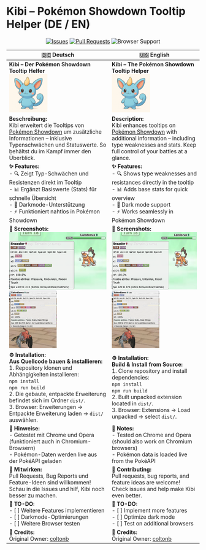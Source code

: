 # Kibi – Pokémon Showdown Tooltip Helper (DE / EN)

<p align="center">
  <a href="https://github.com/weIlThought/kibi-the-pokemon-showdown-tooltip-helper/issues"><img src="https://img.shields.io/github/issues/your-repo/kibi?style=flat-square" alt="Issues"></a>
  <a href="https://github.com/weIlThought/kibi-the-pokemon-showdown-tooltip-helper/pulls"><img src="https://img.shields.io/github/issues-pr/your-repo/kibi?style=flat-square" alt="Pull Requests"></a>
  <img src="https://img.shields.io/badge/Browser-Chrome%2FOpera-lightgrey?style=flat-square" alt="Browser Support">
</p>

| 🇩🇪 Deutsch                                                                                                                                                                                                                                                                                                             | 🇺🇸 English                                                                                                                                                                                                                                                   |
| ---------------------------------------------------------------------------------------------------------------------------------------------------------------------------------------------------------------------------------------------------------------------------------------------------------------------- | ------------------------------------------------------------------------------------------------------------------------------------------------------------------------------------------------------------------------------------------------------------ |
| **Kibi – Der Pokémon Showdown Tooltip Helfer**<br><img src="icons/icon128.png" height="100">                                                                                                                                                                                                                           | **Kibi – The Pokémon Showdown Tooltip Helper**<br><img src="icons/icon128.png" height="100">                                                                                                                                                                 |
| **Beschreibung:**<br>Kibi erweitert die Tooltips von [Pokémon Showdown](https://pokemonshowdown.com) um zusätzliche Informationen – inklusive Typenschwächen und Statuswerte. So behältst du im Kampf immer den Überblick.                                                                                             | **Description:**<br>Kibi enhances tooltips on [Pokémon Showdown](https://pokemonshowdown.com) with additional information – including type weaknesses and stats. Keep full control of your battles at a glance.                                              |
| **✨ Features:**<br>- 🔍 Zeigt Typ-Schwächen und Resistenzen direkt im Tooltip<br>- 📊 Ergänzt Basiswerte (Stats) für schnelle Übersicht<br>- 🎨 Darkmode-Unterstützung<br>- ⚡ Funktioniert nahtlos in Pokémon Showdown                                                                                               | **✨ Features:**<br>- 🔍 Shows type weaknesses and resistances directly in the tooltip<br>- 📊 Adds base stats for quick overview<br>- 🎨 Dark mode support<br>- ⚡ Works seamlessly in Pokémon Showdown                                                     |
| **📸 Screenshots:**<br><img src="docs/screenshot.1.png" height="150"><br><img src="docs/screenshot.2.png" height="150">                                                                                                                                                                                                | **📸 Screenshots:**<br><img src="docs/screenshot.1.png" height="150"><br><img src="docs/screenshot.2.png" height="150">                                                                                                                                      |
| **⚙️ Installation:**<br>**Aus Quellcode bauen & installieren:**<br>1. Repository klonen und Abhängigkeiten installieren:<br>`npm install`<br>`npm run build`<br>2. Die gebaute, entpackte Erweiterung befindet sich im Ordner `dist/`.<br>3. Browser: Erweiterungen → Entpackte Erweiterung laden → `dist/` auswählen. | **⚙️ Installation:**<br>**Build & Install from Source:**<br>1. Clone repository and install dependencies:<br>`npm install`<br>`npm run build`<br>2. Built unpacked extension located in `dist/`.<br>3. Browser: Extensions → Load unpacked → select `dist/`. |
| **📌 Hinweise:**<br>- Getestet mit Chrome und Opera (funktioniert auch in Chromium-Browsern)<br>- Pokémon-Daten werden live aus der PokéAPI geladen                                                                                                                                                                    | **📌 Notes:**<br>- Tested on Chrome and Opera (should also work on Chromium browsers)<br>- Pokémon data is loaded live from the PokéAPI                                                                                                                      |
| **🤝 Mitwirken:**<br>Pull Requests, Bug Reports und Feature-Ideen sind willkommen! Schau in die Issues und hilf, Kibi noch besser zu machen.                                                                                                                                                                           | **🤝 Contributing:**<br>Pull requests, bug reports, and feature ideas are welcome! Check issues and help make Kibi even better.                                                                                                                              |
| **📝 TO-DO:**<br>- [ ] Weitere Features implementieren<br>- [ ] Darkmode-Optimierungen<br>- [ ] Weitere Browser testen                                                                                                                                                                                                 | **📝 TO-DO:**<br>- [ ] Implement more features<br>- [ ] Optimize dark mode<br>- [ ] Test on additional browsers                                                                                                                                              |
| **📜 Credits:**<br>Original Owner: [coltonb](https://github.com/coltonb/pokemon-showdown-type-helper)                                                                                                                                                                                                                  | **📜 Credits:**<br>Original Owner: [coltonb](https://github.com/coltonb/pokemon-showdown-type-helper)                                                                                                                                                        |
